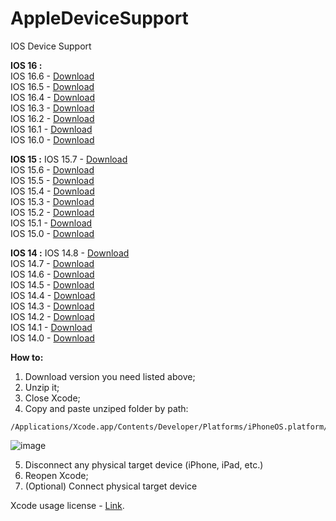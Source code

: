 # AppleDeviceSupport
IOS Device Support 

**IOS 16 :**  
IOS 16.6 - [Download](https://github.com/saihurrozi/AppleDeviceSupport/blob/main/iOSDeviceSupport/16.6.zip)  
IOS 16.5 - [Download](https://github.com/saihurrozi/AppleDeviceSupport/blob/main/iOSDeviceSupport/16.5.zip)  
IOS 16.4 - [Download](https://github.com/saihurrozi/AppleDeviceSupport/blob/main/iOSDeviceSupport/16.4.zip)  
IOS 16.3 - [Download](https://github.com/saihurrozi/AppleDeviceSupport/blob/main/iOSDeviceSupport/16.3.zip)  
IOS 16.2 - [Download](https://github.com/saihurrozi/AppleDeviceSupport/blob/main/iOSDeviceSupport/16.2.zip)  
IOS 16.1 - [Download](https://github.com/saihurrozi/AppleDeviceSupport/blob/main/iOSDeviceSupport/16.1.zip)  
IOS 16.0 - [Download](https://github.com/saihurrozi/AppleDeviceSupport/blob/main/iOSDeviceSupport/16.0.zip)  

**IOS 15 :**
IOS 15.7 - [Download](https://github.com/saihurrozi/AppleDeviceSupport/blob/main/iOSDeviceSupport/15.7.zip)  
IOS 15.6 - [Download](https://github.com/saihurrozi/AppleDeviceSupport/blob/main/iOSDeviceSupport/15.6.zip)  
IOS 15.5 - [Download](https://github.com/saihurrozi/AppleDeviceSupport/blob/main/iOSDeviceSupport/15.5.zip)  
IOS 15.4 - [Download](https://github.com/saihurrozi/AppleDeviceSupport/blob/main/iOSDeviceSupport/15.4.zip)  
IOS 15.3 - [Download](https://github.com/saihurrozi/AppleDeviceSupport/blob/main/iOSDeviceSupport/15.3.zip)  
IOS 15.2 - [Download](https://github.com/saihurrozi/AppleDeviceSupport/blob/main/iOSDeviceSupport/15.2.zip)  
IOS 15.1 - [Download](https://github.com/saihurrozi/AppleDeviceSupport/blob/main/iOSDeviceSupport/15.1.zip)  
IOS 15.0 - [Download](https://github.com/saihurrozi/AppleDeviceSupport/blob/main/iOSDeviceSupport/15.0.zip)  

**IOS 14 :**
IOS 14.8 - [Download](https://github.com/saihurrozi/AppleDeviceSupport/blob/main/iOSDeviceSupport/14.8.zip)  
IOS 14.7 - [Download](https://github.com/saihurrozi/AppleDeviceSupport/blob/main/iOSDeviceSupport/14.7.zip)  
IOS 14.6 - [Download](https://github.com/saihurrozi/AppleDeviceSupport/blob/main/iOSDeviceSupport/14.6.zip)  
IOS 14.5 - [Download](https://github.com/saihurrozi/AppleDeviceSupport/blob/main/iOSDeviceSupport/14.5.zip)  
IOS 14.4 - [Download](https://github.com/saihurrozi/AppleDeviceSupport/blob/main/iOSDeviceSupport/14.4.zip)  
IOS 14.3 - [Download](https://github.com/saihurrozi/AppleDeviceSupport/blob/main/iOSDeviceSupport/14.3.zip)  
IOS 14.2 - [Download](https://github.com/saihurrozi/AppleDeviceSupport/blob/main/iOSDeviceSupport/14.2.zip)  
IOS 14.1 - [Download](https://github.com/saihurrozi/AppleDeviceSupport/blob/main/iOSDeviceSupport/14.1.zip)  
IOS 14.0 - [Download](https://github.com/saihurrozi/AppleDeviceSupport/blob/main/iOSDeviceSupport/14.0.zip)  


**How to:**  
  1. Download version you need listed above;
  2. Unzip it;
  3. Close Xcode;
  4. Copy and paste unziped folder by path:  
     
    /Applications/Xcode.app/Contents/Developer/Platforms/iPhoneOS.platform/DeviceSupport/  
![image](https://github.com/saihurrozi/AppleDeviceSupport/assets/15244248/bfd45ec9-1d8f-48d9-81a4-fea4597b96d6)

  5. Disconnect any physical target device (iPhone, iPad, etc.)
  6. Reopen Xcode;
  7. (Optional) Connect physical target device

Xcode usage license - [Link](https://www.apple.com/legal/sla/docs/xcode.pdf).
